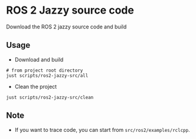 # ROS 2 Jazzy source code

Download the ROS 2 jazzy source code and build

## Usage

* Download and build

```shell
# from project root directory
just scripts/ros2-jazzy-src/all
```

* Clean the project

```shell
just scripts/ros2-jazzy-src/clean
```

## Note

* If you want to trace code, you can start from `src/ros2/examples/rclcpp`.
